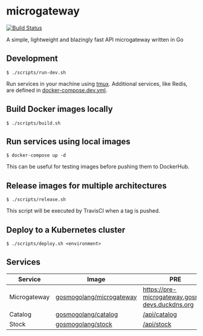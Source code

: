 # microgateway
[![Build Status](https://travis-ci.org/gosmo-devs/microgateway.svg)](https://travis-ci.org/gosmo-devs/microgateway)

A simple, lightweight and blazingly fast API microgateway written in Go

## Development

```
$ ./scripts/run-dev.sh
```

Run services in your machine using [tmux](https://github.com/tmux/tmux/wiki). Additional services, like Redis, are defined in [docker-compose.dev.yml](./docker-compose.dev.yml).

## Build Docker images locally

```
$ ./scripts/build.sh
```

## Run services using local images

```
$ docker-compose up -d
```
This can be useful for testing images before pushing them to DockerHub.

## Release images for multiple architectures

```
$ ./scripts/release.sh
```
This script will be executed by TravisCI when a tag is pushed.

## Deploy to a Kubernetes cluster

```
$ ./scripts/deploy.sh <environment>
```

## Services

|Service|Image|PRE|
|-------|-----|---|
|Microgateway|[gosmogolang/microgateway](https://hub.docker.com/r/gosmogolang/microgateway)|https://pre-microgateway.gosmo-devs.duckdns.org|
|Catalog|[gosmogolang/catalog](https://hub.docker.com/r/gosmogolang/catalog)|[/api/catalog](https://pre-microgateway.gosmo-devs.duckdns.org/api/catalog/health)|
|Stock|[gosmogolang/stock](https://hub.docker.com/r/gosmogolang/stock)|[/api/stock](https://pre-microgateway.gosmo-devs.duckdns.org/api/stock/health)|
